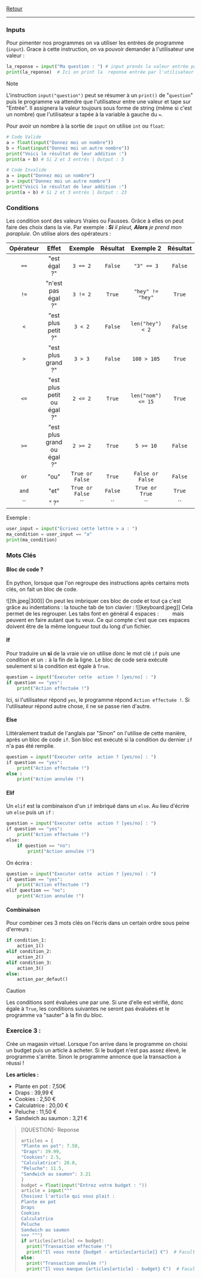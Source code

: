 [Retour](Summary)
___

### Inputs
Pour pimenter nos programmes on va utiliser les entrées de programme (`input`).
Grace à cette instruction, on va pouvoir demander à l'utilisateur une valeur :
```py
la_reponse = input("Ma question : ") # input prends la valeur entrée par l'utilisateur
print(la_reponse)  # Ici on print la  reponse entrée par l'utilisateur
```

> [!NOTE]
> L'instruction `input("question")` peut se résumer à un `print()` de "`question`" puis le programme va attendre que l'utilisateur entre une valeur et tape sur "Entrée". Il assignera la valeur toujours sous forme de string (même si c'est un nombre) que l'utilisateur a tapée à la variable à gauche du `=`.

Pour avoir un nombre à la sortie de `input` on utilise `int` ou `float`:
```py
# Code Valide
a = float(input("Donnez moi un nombre"))
b = float(input("Donnez moi un autre nombre"))
print("Voici le résultat de leur addition :")
print(a + b) # Si 2 et 3 entrés | Output : 5

# Code Invalide
a = input("Donnez moi un nombre")
b = input("Donnez moi un autre nombre")
print("Voici le résultat de leur addition :")
print(a + b) # Si 2 et 3 entrés | Output : 23
```


### Conditions
Les condition sont des valeurs Vraies ou Fausses.
Grâce à elles on peut faire des choix dans la vie. Par exemple : ***Si** il pleut, **Alors** je prend mon parapluie*.
On utilise alors des opérateurs :

| Opérateur | Effet | Exemple | Résultat | Exemple 2 | Résultat |
| :--: | :--: | :--: | :--: | :--: | :--: |
| `==` | "est égal ?" | `3 == 2` | `False` | `"3" == 3` | `False` |
| `!=` | "n'est pas égal ?" | `3 != 2` | `True` | `"hey" != "hey"` | `True` |
| `<` | "est plus petit ?" | `3 < 2` | `False` | `len("hey") < 2` | `False` |
| `>` | "est plus grand ?" | `3 > 3` | `False` | `100 > 105` | `True` |
| `<=` | "est plus petit ou égal ?" | `2 <= 2` | `True` | `len("nom") <= 15` | `True` |
| `>=` | "est plus grand ou égal ?" | `2 >= 2` | `True` | `5 >= 10` | `False` |
| `or` | "ou" | `True or False` | `True` | `False or False` | `False` |
| `and` | "et" | `True or False` | `False` | `True or True` | `True` |
| `` | " ?" | `` | `` | `` | `` |
Exemple :
```py
user_input = input("Ecrivez cette lettre > a : ")
ma_condition = user_input == "a"
print(ma_condition)
```


### Mots Clés
#### Bloc de code ?

En python, lorsque que l'on regroupe des instructions après certains mots clés, on fait un bloc de code. 

![[th.jpeg|300]]
On peut les imbriquer ces bloc de code et tout ça c'est grâce au indentations : la touche tab de ton clavier :
![[keyboard.jpeg]]
Cela permet de les regrouper. Les tabs font en général 4 espaces : `    ` mais peuvent en faire autant que tu veux. Ce qui compte c'est que ces espaces doivent être de la même longueur tout du long d'un fichier.

#### If
Pour traduire un **si** de la vraie vie on utilise donc le mot clé `if` puis une condition et un `:` à la fin de la ligne. Le bloc de code sera exécuté seulement si la condition est égale à `True`.
```py
question = input("Executer cette  action ? [yes/no] : ")
if question == "yes":
	print("Action effectuée !")
```
Ici, si l'utilisateur répond `yes`, le programme répond `Action effectuée !`. Si l'utilisateur répond autre chose, il ne se passe rien d'autre.

#### Else
Littéralement traduit de l'anglais par "Sinon" on l'utilise de cette manière, après un bloc de code `if`. Son bloc est exécuté si la condition du dernier `if` n'a pas été remplie.
```py
question = input("Executer cette  action ? [yes/no] : ")
​if question == "yes":
	print("Action effectuée !")
else :
	print("Action annulée !")
```

#### Elif
Un `elif` est la combinaison d'un `if` imbriqué dans un `else`.
Au lieu d'écrire un `else` puis un `if` :
```py
question = input("Executer cette  action ? [yes/no] : ")
​if question == "yes":
	print("Action effectuée !")
​else:
	if question == "no":
		print("Action annulée !")
```
On écrira :
```py
question = input("Executer cette  action ? [yes/no] : ")
​if question == "yes":
	print("Action effectuée !")
​elif question == "no":
	print("Action annulée !")
```

#### Combinaison
Pour combiner ces 3 mots clés on l'écris dans un certain ordre sous peine d'erreurs :
```py
if condition_1:
	action_1()
elif condition_2:
	action_2()
elif condition_3:
	action_3()
else:
	action_par_defaut()
```

> [!CAUTION]
> Les conditions sont évaluées une par une. Si une d'elle est vérifié, donc égale à `True`, les conditions suivantes ne seront pas évaluées et le programme va "sauter" à la fin du bloc.

### Exercice 3 :
Crée un magasin virtuel. Lorsque l'on arrive dans le programme on choisi un budget puis un article à acheter. Si le budget n'est pas assez élevé, le programme s'arrête. Sinon le programme annonce que la transaction a réussi !

**Les articles :**
- Plante en pot : 7,50€
- Draps : 39,99 €
- Cookies : 2,50 €
- Calculatrice : 20,00 €
- Peluche : 11,50 €
- Sandwich au saumon : 3,21 €

> [!QUESTION]- Reponse
> ```py
> articles = {
> "Plante en pot": 7.50,
> "Draps": 39.99,
> "Cookies": 2.5,
> "Calculatrice": 20.0,
> "Peluche": 11.5,
> "Sandwich au saumon": 3.21
> }
> budget = float(input("Entrez votre budget : "))
> article = input("""
> Chosisez l'article qui vous plait :
> Plante en pot
> Draps
> Cookies
> Calculatrice
> Peluche
> Sandwich au saumon
> >>> """)
> if articles[article] <= budget:
> 	print("Transaction effectuée !")
> 	print("Il vous reste {budget - articles[article]} €")  # Facultatif
> else:
> 	print("Transaction annulée !")
> 	print("Il vous manque {articles[article] - budget} €")  # Facultatif
> ```

